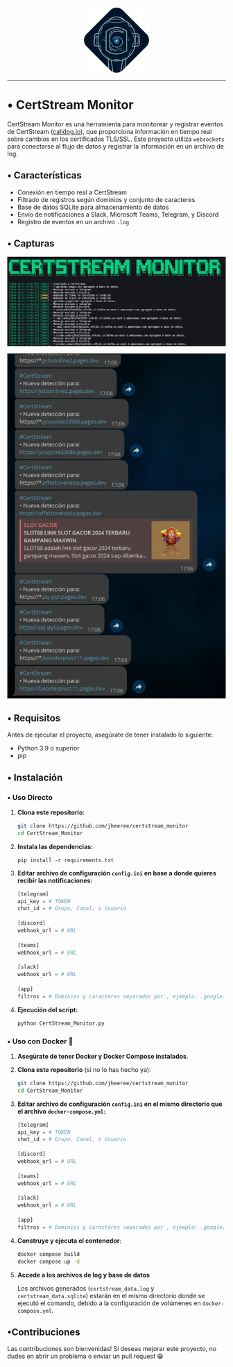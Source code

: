 <p align="center"><img src="img/head.png" alt="drawing" width="150"/>

---

# • CertStream Monitor

CertStream Monitor es una herramienta para monitorear y registrar eventos de CertStream ([calidog.io](https://calidog.io)), que proporciona información en tiempo real sobre cambios en los certificados TLS/SSL. Este proyecto utiliza `websockets` para conectarse al flujo de datos y registrar la información en un archivo de log.

## • Características

- Conexión en tiempo real a CertStream
- Filtrado de registros según dominios y conjunto de caracteres
- Base de datos SQLite para almacenamiento de datos
- Envío de notificaciones a Slack, Microsoft Teams, Telegram, y Discord
- Registro de eventos en un archivo `.log`

## • Capturas

<p align="center"><img src="img/image.png"/>
<p align="center"><img src="img/a6a6d95a-2f62-4f22-b976-c2c0f58771d0.png"/>

## • Requisitos

Antes de ejecutar el proyecto, asegúrate de tener instalado lo siguiente:

- Python 3.9 o superior
- pip

## • Instalación

### • Uso Directo

1. **Clona este repositorio**:
    
    ```bash
    git clone https://github.com/jheeree/certstream_monitor
    cd CertStream_Monitor
    ```
    
2. **Instala las dependencias:**
    
    ```
    pip install -r requirements.txt
    ```
    
3. **Editar archivo de configuración `config.ini` en base a donde quieres recibir las notificaciones:**
    
    ```python
    [telegram]
    api_key = # TOKEN
    chat_id = # Grupo, Canal, o Usuario
    
    [discord]
    webhook_url = # URL
    
    [teams]
    webhook_url = # URL
    
    [slack]
    webhook_url = # URL
    
    [app]
    filtros = # Dominios y caracteres separados por , ejemplo: .google.com, .uber.com, linkedin, site-123
    ```
    
4. **Ejecución del script:**
    
    ```bash
    python CertStream_Monitor.py
    ```
    

### • Uso con Docker 🐳

1. **Asegúrate de tener Docker y Docker Compose instalados**.
2. **Clona este repositorio** (si no lo has hecho ya):
    
    ```bash
    git clone https://github.com/jheeree/certstream_monitor
    cd CertStream_Monitor
    ```
    
3. **Editar archivo de configuración `config.ini` en el mismo directorio que el archivo `docker-compose.yml`:**
    
    ```python
    [telegram]
    api_key = # TOKEN
    chat_id = # Grupo, Canal, o Usuario
    
    [discord]
    webhook_url = # URL
    
    [teams]
    webhook_url = # URL
    
    [slack]
    webhook_url = # URL
    
    [app]
    filtros = # Dominios y caracteres separados por , ejemplo: .google.com,.uber.com,linkedin,site-123
    ```
    
4. **Construye y ejecuta el contenedor**:
    
    ```bash
    docker compose build
    docker compose up -d
    ```
    
5. **Accede a los archivos de log y base de datos** 
    
    Los archivos generados (`certstream_data.log` y `certstream_data.sqlite`) estarán en el mismo directorio donde se ejecutó el comando, debido a la configuración de volúmenes en `docker-compose.yml`.
    

## •Contribuciones

Las contribuciones son bienvenidas! Si deseas mejorar este proyecto, no dudes en abrir un problema o enviar un pull request 😁
